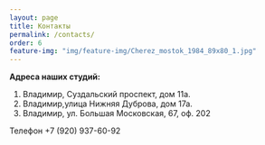 ```yaml
---
layout: page
title: Контакты
permalink: /contacts/
order: 6
feature-img: "img/feature-img/Cherez_mostok_1984_89х80_1.jpg"
---
```

<strong>Адреса наших студий:</strong>

1.   Владимир, Суздальский проспект, дом 11а.
2.   Владимир,улица Нижняя Дуброва, дом 17а.
3.   Владимир, ул. Большая Московская, 67, оф. 202
<p>Телефон +7 (920) 937-60-92</p>

<script type="text/javascript" charset="utf-8" src="https://api-maps.yandex.ru/services/constructor/1.0/js/?sid=VpsWRI1okkddDE7pzwpYwy9XI-ZdKCoT&width=600&height=450"></script>